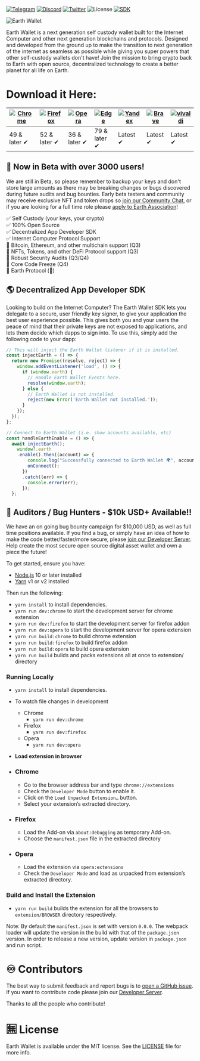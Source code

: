 [![Telegram](https://img.shields.io/badge/Live_Support-2CA5E0?style=flat&logo=telegram&logoColor=white)](https://t.me/earthwallet)
[![Discord](https://img.shields.io/badge/Developers-%237289DA.svg?style=flat&logo=discord&logoColor=white)](https://discord.gg/aemgEpMye3)
[![Twitter](https://img.shields.io/badge/Updates-%231DA1F2.svg?style=flat&logo=Twitter&logoColor=white)](https://twitter.com/earthwallet)
![License](https://img.shields.io/badge/Code-MIT%20Licence-blueviolet)
[![SDK](https://img.shields.io/npm/v/@earthwallet/keyring?color=success)](https://www.npmjs.com/package/@earthwallet/keyring)

![Earth Wallet](https://i.imgur.com/eIZaUbx.png)

Earth Wallet is a next generation self custody wallet built for the Internet Computer and other next generation blockchains and protocols. Designed and developed from the ground up to make the transition to next generation of the internet as seamless as possible while giving you super powers that other self-custody wallets don't have! Join the mission to bring crypto back to Earth with open source, decentralized technology to create a better planet for all life on Earth.

# Download it Here:

| [![Chrome](https://raw.github.com/alrra/browser-logos/master/src/chrome/chrome_48x48.png)](https://chrome.google.com/webstore/detail/earth-wallet/agkfnefiabmfpanochlcakggnkdfmmjd?hl=en&authuser=1) | [![Firefox](https://raw.github.com/alrra/browser-logos/master/src/firefox/firefox_48x48.png)](https://chrome.google.com/webstore/detail/earth-wallet/agkfnefiabmfpanochlcakggnkdfmmjd?hl=en&authuser=1) | [![Opera](https://raw.github.com/alrra/browser-logos/master/src/opera/opera_48x48.png)](https://chrome.google.com/webstore/detail/earth-wallet/agkfnefiabmfpanochlcakggnkdfmmjd?hl=en&authuser=1) | [![Edge](https://raw.github.com/alrra/browser-logos/master/src/edge/edge_48x48.png)](https://chrome.google.com/webstore/detail/earth-wallet/agkfnefiabmfpanochlcakggnkdfmmjd?hl=en&authuser=1) | [![Yandex](https://raw.github.com/alrra/browser-logos/master/src/yandex/yandex_48x48.png)](https://chrome.google.com/webstore/detail/earth-wallet/agkfnefiabmfpanochlcakggnkdfmmjd?hl=en&authuser=1) | [![Brave](https://raw.github.com/alrra/browser-logos/master/src/brave/brave_48x48.png)](https://chrome.google.com/webstore/detail/earth-wallet/agkfnefiabmfpanochlcakggnkdfmmjd?hl=en&authuser=1) | [![vivaldi](https://raw.github.com/alrra/browser-logos/master/src/vivaldi/vivaldi_48x48.png)](https://chrome.google.com/webstore/detail/earth-wallet/agkfnefiabmfpanochlcakggnkdfmmjd?hl=en&authuser=1) |
| --------------------------------------------------------------------------------------------- | ------------------------------------------------------------------------------------------------ | ------------------------------------------------------------------------------------------ | --------------------------------------------------------------------------------------- | --------------------------------------------------------------------------------------------- | ------------------------------------------------------------------------------------------ | ------------------------------------------------------------------------------------------------ |
| 49 & later ✔                                                                                  | 52 & later ✔                                                                                     | 36 & later ✔                                                                               | 79 & later ✔                                                                            | Latest ✔                                                                                      | Latest ✔                                                                                   | Latest ✔                                                                                         |

## 🎉 Now in Beta with over 3000 users!

We are still in Beta, so please remember to backup your keys and don't store large amounts as there may be breaking changes or bugs discovered during future audits and bug bounties. Early beta testers and community may receive exclusive NFT and token drops so [join our Community Chat](https://t.me/earthwallet), or if you are looking for a full time role please [apply to Earth Association](https://discord.gg/aemgEpMye3)!

:white_check_mark: Self Custody (your keys, your crypto) <br/>
:white_check_mark: 100% Open Source <br/>
:white_check_mark: Decentralized App Developer SDK <br/>
:white_check_mark: Internet Computer Protocol Support <br/>
:black_square_button: Bitcoin, Ethereum, and other multichain support (Q3) <br/>
:black_square_button: NFTs, Tokens, and other DeFi Protocol support (Q3) <br/>
:black_square_button: Robust Security Audits (Q3/Q4) <br/>
:black_square_button: Core Code Freeze (Q4) <br/>
:black_square_button: Earth Protocol (🙊)

## 🌎 Decentralized App Developer SDK

Looking to build on the Internet Computer? The Earth Wallet SDK lets you delegate to a secure, user friendly key signer, to give your application the best user experience possible. This gives both you and your users the peace of mind that their private keys are not exposed to applications, and lets them decide which dapps to sign into. To use this, simply add the following code to your dapp:

```js
// This will inject the Earth Wallet listener if it is installed.
const injectEarth = () => {
  return new Promise((resolve, reject) => {
    window.addEventListener('load', () => {
      if (window.earth) {
        // Handle Earth Wallet Events here.
        resolve(window.earth);
      } else {
        // Earth Wallet is not installed.
        reject(new Error('Earth Wallet not installed.'));
      }
    });
  });
};

// Connect to Earth Wallet (i.e. show accounts available, etc)
const handleEarthEnable = () => {
  await injectEarth();
    window?.earth
    .enable().then((account) => {
        console.log("Successfully connected to Earth Wallet 🌍", account);
        onConnect();
      })
      .catch((err) => {
        console.error(err);
      });
  };
```

## 🚀 Auditors / Bug Hunters - $10k USD+ Available!!

We have an on going bug bounty campaign for $10,000 USD, as well as full time positions available. If you find a bug, or simply have an idea of how to make the code better/faster/more secure, please [join our Developer Server](https://discord.gg/aemgEpMye3). Help create the most secure open source digital asset wallet and own a piece the future!

To get started, ensure you have:

- [Node.js](https://nodejs.org) 10 or later installed
- [Yarn](https://yarnpkg.com) v1 or v2 installed

Then run the following:

- `yarn install` to install dependencies.
- `yarn run dev:chrome` to start the development server for chrome extension
- `yarn run dev:firefox` to start the development server for firefox addon
- `yarn run dev:opera` to start the development server for opera extension
- `yarn run build:chrome` to build chrome extension
- `yarn run build:firefox` to build firefox addon
- `yarn run build:opera` to build opera extension
- `yarn run build` builds and packs extensions all at once to extension/ directory

### Running Locally

- `yarn install` to install dependencies.
- To watch file changes in development

  - Chrome
    - `yarn run dev:chrome`
  - Firefox
    - `yarn run dev:firefox`
  - Opera
    - `yarn run dev:opera`

- **Load extension in browser**

- ### Chrome

  - Go to the browser address bar and type `chrome://extensions`
  - Check the `Developer Mode` button to enable it.
  - Click on the `Load Unpacked Extension…` button.
  - Select your extension’s extracted directory.

- ### Firefox

  - Load the Add-on via `about:debugging` as temporary Add-on.
  - Choose the `manifest.json` file in the extracted directory

- ### Opera

  - Load the extension via `opera:extensions`
  - Check the `Developer Mode` and load as unpacked from extension’s extracted directory.

### Build and Install the Extension

- `yarn run build` builds the extension for all the browsers to `extension/BROWSER` directory respectively.

Note: By default the `manifest.json` is set with version `0.0.0`. The webpack loader will update the version in the build with that of the `package.json` version. In order to release a new version, update version in `package.json` and run script.

# ♾️ Contributors

The best way to submit feedback and report bugs is to [open a GitHub issue](https://github.com/earth-association/wallet/issues/new).
If you want to contribute code please join our [Developer Server](https://discord.gg/gmgPCBnvJd).

Thanks to all the people who contribute!

# 🈚 License

Earth Wallet is available under the MIT license. See the [LICENSE](LICENSE) file for more info.
